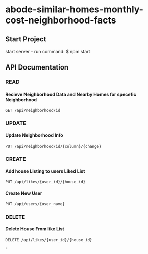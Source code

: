 # abode-similar-homes-monthly-cost-neighborhood-facts

## Start Project

start server - run command: $ npm start

## API Documentation

### READ

#### Recieve Neighborhood Data and Nearby Homes for specefic Neighborhood
```
GET /api/neighborhood/id
```

### UPDATE

#### Update Neighborhood Info
```
PUT /api/neighborhood/id/{column}/{change}
```

### CREATE

#### Add house Listing to users Liked List
 
```
PUT /api/likes/{user_id}/{house_id}
```

#### Create New User

```
PUT /api/users/{user_name}
```

### DELETE

#### Delete House From like List
```
DELETE /api/likes/{user_id}/{house_id}
```

'

